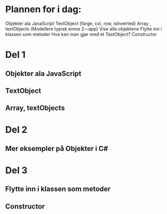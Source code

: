 # Plannen for i dag:
Objekter ala JavaScript
TextObject (farge, col, row, islnverted)
Array , textObjects
(Modellere typisk emne 2—app)
Vise alle objektene
Flytte inn i klassen som metoder
Hva kan man gjør med et TextObject?
Constructor

# Del 1

## Objekter ala JavaScript

## TextObject

## Array, textObjects


# Del 2

## Mer eksempler på Objekter i C#


# Del 3

## Flytte inn i klassen som metoder

## Constructor